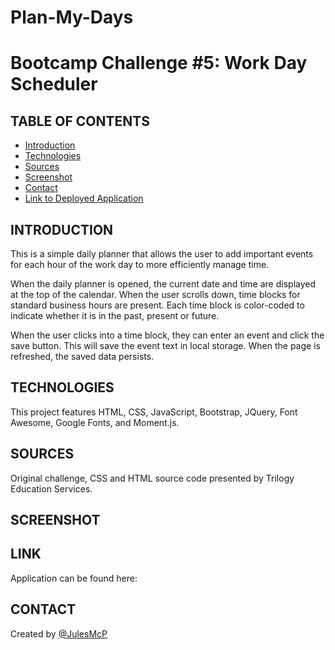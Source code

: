 # Plan-My-Days 
# Bootcamp Challenge #5: Work Day Scheduler

## TABLE OF CONTENTS
* [Introduction](#INTRODUCTION)
* [Technologies](#TECHNOLOGIES)
* [Sources](#SOURCES)
* [Screenshot](#SCREENSHOT)
* [Contact](#CONTACT)
* [Link to Deployed Application](#LINK)

## INTRODUCTION
This is a simple daily planner that allows the user to add important events for each hour of the work day to more efficiently manage time. 

When the daily planner is opened, the current date and time are displayed at the top of the calendar. When the user scrolls down, time blocks for standard business hours are present. Each time block is color-coded to indicate whether it is in the past, present or future.

When the user clicks into a time block, they can enter an event and click the save button. This will save the event text in local storage. When the page is refreshed, the saved data persists.

## TECHNOLOGIES
This project features HTML, CSS, JavaScript, Bootstrap, JQuery, Font Awesome, Google Fonts, and Moment.js.

## SOURCES
Original challenge, CSS and HTML source code presented by Trilogy Education Services.

## SCREENSHOT


## LINK 
Application can be found here:

## CONTACT
Created by [@JulesMcP](https://github.com/JulesMcP/Plan-My-Days)